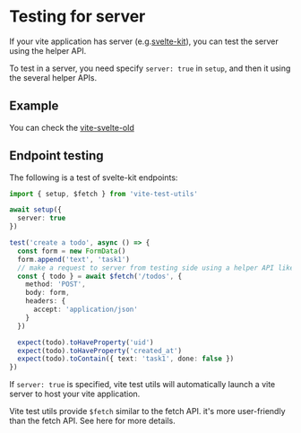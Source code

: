 # Testing for server

If your vite application has server (e.g.[svelte-kit](https://kit.svelte.dev/)), you can test the server using the helper API.

To test in a server, you need specify `server: true` in `setup`, and then it using the several helper APIs.

## Example

You can check the [vite-svelte-old](https://github.com/kazupon/vite-test-utils/tree/main/playground/vite-svelte-old)

## Endpoint testing

The following is a test of svelte-kit endpoints:

```ts
import { setup, $fetch } from 'vite-test-utils'

await setup({
  server: true
})

test('create a todo', async () => {
  const form = new FormData()
  form.append('text', 'task1')
  // make a request to server from testing side using a helper API like fetch API
  const { todo } = await $fetch('/todos', {
    method: 'POST',
    body: form,
    headers: {
      accept: 'application/json'
    }
  })

  expect(todo).toHaveProperty('uid')
  expect(todo).toHaveProperty('created_at')
  expect(todo).toContain({ text: 'task1', done: false })
})
```

If `server: true` is specified, vite test utils will automatically launch a vite server to host your vite application.

Vite test utils provide `$fetch` similar to the fetch API. it's more user-friendly than the fetch API. See here for more details.

